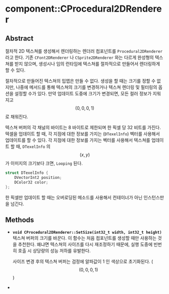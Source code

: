 # component::CProcedural2DRenderer

## Abstract

절차적 2D 텍스쳐를 생성해서 렌더링하는 렌더러 컴포넌트를 `Procedural2DRenderer` 라고 한다. 기존 `CFont2DRenderer` 나 `CSprite2DRenderer` 와는 다르게 완성형의 텍스쳐를 받지 않으며, 생성시나 임의 런타임에 텍스쳐를 절차적으로 만들어서 렌더링하게 할 수 있다.

절차적으로 만들어진 텍스쳐의 밉맵은 만들 수 없다. 생성을 할 때는 크기를 정할 수 없지만, 나중에 메서드를 통해 텍스쳐의 크기를 변경하거나 텍스쳐 렌더링 및 필터링의 옵션을 설정할 수가 있다. 만약 업데이트 도중에 크기가 변경되면, 모든 컬러 정보가 지워지고 $$ (0, 0, 0, 1) $$ 로 채워진다.

텍스쳐 버퍼의 각 채널의 바이트는 8 바이트로 제한되며 한 픽셀 당 32 비트를 가진다. 텍셀을 업데이트 할 때, 각 지점에 대한 정보를 가지는 (`DTexelInfo`) 벡터를 사용해서 업데이트를 할 수 있다. 각 지점에 대한 정보를 가지는 벡터를 사용해서 텍스쳐를 업데이트 할 때, `DTexelInfo` 의 $$ (x, y) $$ 가 이미지의 크기보다 크면, `Looping` 된다.

``` c++
struct DTexelInfo {
    DVectorInt2 position;
    DColor32 color;
};
```

한 픽셀만 업데이트 할 때는 오버로딩된 메소드를 사용해서 컨테이너가 아닌 인스턴스만을 넘긴다.

## Methods

* **`void CProcedural2DRenderer::SetSize(int32_t width, int32_t height)`**
  텍스쳐 버퍼의 크기를 바꾼다. 이 함수는 처음 컴포넌트를 생성할 때만 사용하는 것을 추천한다. 왜냐면 텍스쳐의 사이즈를 다시 재조정하기 때문에, 실행 도중에 빈번히 호출 시 상당량의 성능 저하를 유발한다.

  사이즈 변경 후의 텍스쳐 버퍼는 검정에 알파값이 1 인 색상으로 초기화된다. ( $$ (0, 0, 0, 1) $$ ) 

* 